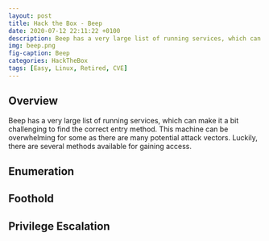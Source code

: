 ```yaml
---
layout: post
title: Hack the Box - Beep
date: 2020-07-12 22:11:22 +0100
description: Beep has a very large list of running services, which can make it a bit challenging to find the correct entry method. This machine can be overwhelming for some as there are many potential attack vectors. Luckily, there are several methods available for gaining access.
img: beep.png
fig-caption: Beep
categories: HackTheBox
tags: [Easy, Linux, Retired, CVE]
---
```

## Overview
Beep has a very large list of running services, which can make it a bit challenging to find the correct entry method. This machine can be overwhelming for some as there are many potential attack vectors. Luckily, there are several methods available for gaining access.
## Enumeration

## Foothold

## Privilege Escalation
